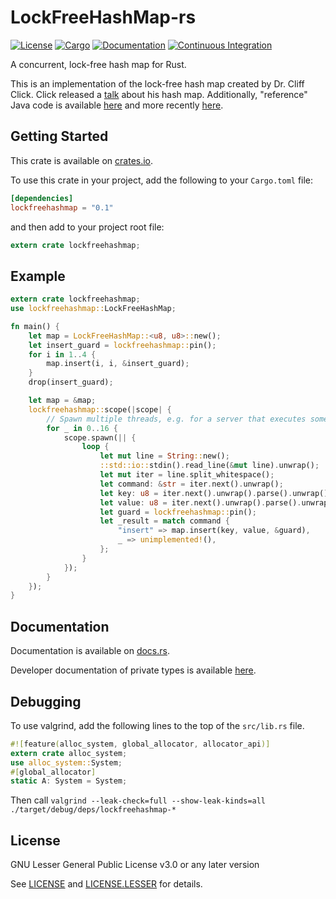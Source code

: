 # LockFreeHashMap-rs

[![License](https://img.shields.io/badge/license-LGPL--3.0+-blue.svg)](https://github.com/rolag/lockfreehashmap)
[![Cargo](https://img.shields.io/crates/v/lockfreehashmap.svg)](https://crates.io/crates/lockfreehashmap)
[![Documentation](https://docs.rs/lockfreehashmap/badge.svg)](https://docs.rs/lockfreehashmap)
[![Continuous Integration](https://api.travis-ci.org/rolag/lockfreehashmap-rs.svg?branch=master)](https://travis-ci.org/rolag/lockfreehashmap-rs)

A concurrent, lock-free hash map for Rust.

This is an implementation of the lock-free hash map created by Dr. Cliff Click.
Click released a [talk](https://www.youtube.com/watch?v=HJ-719EGIts) about his hash map.
Additionally, "reference" Java code is available
[here](https://github.com/boundary/high-scale-lib/blob/master/src/main/java/org/cliffc/high_scale_lib/NonBlockingHashMap.java)
and more recently
[here](https://github.com/JCTools/JCTools/blob/master/jctools-core/src/main/java/org/jctools/maps/NonBlockingHashMap.java).


## Getting Started

This crate is available on [crates.io](https://crates.io/crates/lockfreehashmap).

To use this crate in your project, add the following to your `Cargo.toml` file:
```toml
[dependencies]
lockfreehashmap = "0.1"
```
and then add to your project root file:
```rust
extern crate lockfreehashmap;
```

## Example
```rust
extern crate lockfreehashmap;
use lockfreehashmap::LockFreeHashMap;

fn main() {
    let map = LockFreeHashMap::<u8, u8>::new();
    let insert_guard = lockfreehashmap::pin();
    for i in 1..4 {
        map.insert(i, i, &insert_guard);
    }
    drop(insert_guard);

    let map = &map;
    lockfreehashmap::scope(|scope| {
        // Spawn multiple threads, e.g. for a server that executes some actions on a loop
        for _ in 0..16 {
            scope.spawn(|| {
                loop {
                    let mut line = String::new();
                    ::std::io::stdin().read_line(&mut line).unwrap();
                    let mut iter = line.split_whitespace();
                    let command: &str = iter.next().unwrap();
                    let key: u8 = iter.next().unwrap().parse().unwrap();
                    let value: u8 = iter.next().unwrap().parse().unwrap();
                    let guard = lockfreehashmap::pin();
                    let _result = match command {
                        "insert" => map.insert(key, value, &guard),
                        _ => unimplemented!(),
                    };
                }
            });
        }
    });
}
```

## Documentation
Documentation is available on [docs.rs](https://docs.rs/lockfreehashmap).

Developer documentation of private types is available [here](https://rolag.github.io/lockfreehashmap-rs/master/lockfreehashmap/).

## Debugging
To use valgrind, add the following lines to the top of the `src/lib.rs` file.

```rust
#![feature(alloc_system, global_allocator, allocator_api)]
extern crate alloc_system;
use alloc_system::System;
#[global_allocator]
static A: System = System;
```

Then call `valgrind --leak-check=full --show-leak-kinds=all ./target/debug/deps/lockfreehashmap-*`

## License
GNU Lesser General Public License v3.0 or any later version

See [LICENSE](LICENSE) and [LICENSE.LESSER](LICENSE.LESSER) for details.
